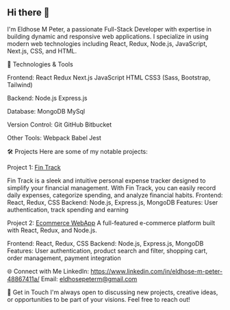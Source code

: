 ## Hi there 👋

I'm Eldhose M Peter, a passionate Full-Stack Developer with expertise in building dynamic and responsive web applications. I specialize in using modern web technologies including React, Redux, Node.js, JavaScript, Next.js, CSS, and HTML.


🔧 Technologies & Tools

Frontend:
React
Redux
Next.js
JavaScript
HTML
CSS3 (Sass, Bootstrap, Tailwind)

Backend:
Node.js
Express.js

Database:
MongoDB
MySql

Version Control:
Git
GitHub
Bitbucket

Other Tools:
Webpack
Babel
Jest

🛠️ Projects
Here are some of my notable projects:

Project 1: [Fin Track](https://github.com/eldhosempeter07/expense-tracker)

Fin Track is a sleek and intuitive personal expense tracker designed to simplify your financial management. With Fin Track, you can easily record daily expenses, categorize spending, and analyze financial habits. 
Frontend: React, Redux, CSS
Backend: Node.js, Express.js, MongoDB
Features: User authentication, track spending and earning 

Project 2: [Ecommerce WebApp](https://github.com/eldhosempeter07/Ecommerce-React)
A full-featured e-commerce platform built with React, Redux, and Node.js.

Frontend: React, Redux, CSS
Backend: Node.js, Express.js, MongoDB
Features: User authentication, product search and filter, shopping cart, order management, payment integration

🌐 Connect with Me
LinkedIn: https://www.linkedin.com/in/eldhose-m-peter-48867411a/
Email: eldhosepeterm@gmail.com

💬 Get in Touch
I'm always open to discussing new projects, creative ideas, or opportunities to be part of your visions. Feel free to reach out!
